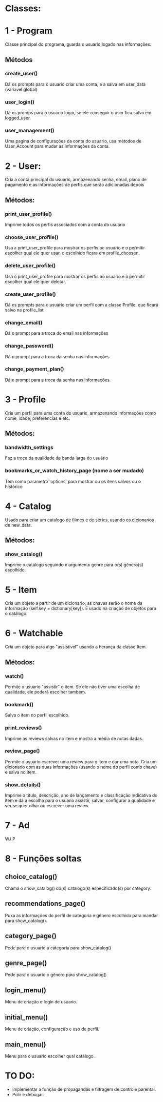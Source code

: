 # Classes:

# 1 - Program
Classe principal do programa, guarda o usuario logado nas informações.
## Métodos
### create_user()
Dá os prompts para o usuario criar uma conta, e a salva em user_data (variavel global)
### user_login()
Dá os promps para o usuario logar, se ele conseguir o user fica salvo em logged_user.
### user_management()
Uma pagina de configurações da conta do usuario, usa métodos de User_Account para mudar as informações da conta.

# 2 -  User:
Cria a conta principal do usuario, armazenando senha, email, plano de pagamento e as informações de perfis que serão adicionadas depois
## Métodos:
### print_user_profile()
Imprime todos os perfis associados com a conta do usuario
### choose_user_profile()
Usa a print_user_profile para mostrar os perfis ao usuario e o permitir escolher qual ele quer usar, o escolhido ficara em profile_choosen.
### delete_user_profile()
Usa o print_user_profile para mostrar os perfis ao usuario e o permitir escolher qual ele quer deletar.
### create_user_profile()
Dá os prompts para o usuario criar um perfil com a classe Profile, que ficará salvo na profile_list
### change_email()
Dá o prompt para a troca do email nas informações
### change_password()
Dá o prompt para a troca da senha nas informações
### change_payment_plan()
Dá o prompt para a troca da senha nas informações.

# 3 - Profile
Cria um perfil para uma conta do usuario, armazenando informações como nome, idade, preferencias e etc.
## Métodos:
### bandwidth_settings
Faz a troca da qualidade da banda larga do usuário
### bookmarks_or_watch_history_page (nome a ser mudado)
Tem como parametro 'options' para mostrar ou os itens salvos ou o histórico

# 4 - Catalog
Usado para criar um catalogo de filmes e de séries, usando os dicionarios de new_data.
## Métodos:
### show_catalog()
Imprime o catálogo seguindo o argumento genre para o(s) gênero(s) escolhido.

# 5 - Item
Cria um objeto a partir de um dicionario, as chaves serão o nome da informação (self.key = dictionary[key]). É usado na criação de objetos para o catálogo.

# 6 - Watchable
Cria um objeto para algo "assistivel" usando a herança da classe Item.
## Métodos:
### watch()
Permite o usuario "assistir" o item. Se ele não tiver uma escolha de qualidade, ele poderá escolher também.
### bookmark()
Salva o item no perfil escolhido.
### print_reviews()
Imprime as reviews salvas no item e mostra a média de notas dadas.
### review_page()
Permite o usuario escrever uma review para o item e dar uma nota. Cria um dicionario com as duas informações (usando o nome do perfil como chave) e salva no item.
### show_details()
Imprime o titulo, descrição, ano de lançamento e classificação indicativa do item e dá a escolha para o usuario assistir, salvar, configurar a qualidade e ver se quer olhar ou escrever uma review.

# 7 - Ad
W.I.P

# 8 - Funções soltas
## choice_catalog()
Chama o show_catalog() do(s) catalogo(s) especificado(s) por category.
## recommendations_page()
Puxa as informações do perfil de categoria e gênero escolhido para mandar para show_catalog().
## category_page()
Pede para o usuario a categoria para show_catalog()
## genre_page()
Pede para o usuario o gênero para show_catalog()
## login_menu()
Menu de criação e login de usuario.
## initial_menu()
Menu de criação, configuração e uso de perfil.
## main_menu()
Menu para o usuario escolher qual catálogo.

# TO DO:
- Implementar a função de propagandas e filtragem de controle parental.
- Polir e debugar.
